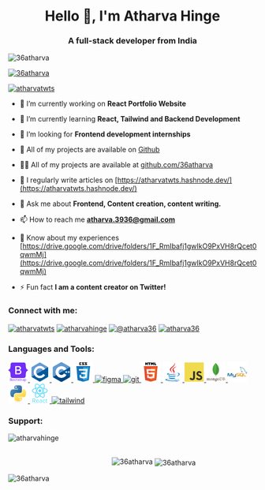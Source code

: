 <h1 align="center">Hello 👋, I'm Atharva Hinge</h1>
<h3 align="center">A full-stack developer from India</h3>

<p align="left"> <img src="https://komarev.com/ghpvc/?username=36atharva&label=Profile%20views&color=0e75b6&style=flat" alt="36atharva" /> </p>

<p align="left"> <a href="https://github.com/ryo-ma/github-profile-trophy"><img src="https://github-profile-trophy.vercel.app/?username=36atharva" alt="36atharva" /></a> </p>

<p align="left"> <a href="https://twitter.com/atharvatwts" target="blank"><img src="https://img.shields.io/twitter/follow/atharvatwts?logo=twitter&style=for-the-badge" alt="atharvatwts" /></a> </p>

- 🔭 I’m currently working on **React Portfolio Website**

- 🌱 I’m currently learning **React, Tailwind and Backend Development**

- 👯 I’m looking for **Frontend development internships**

- 🤝 All of my projects are available on [Github](github.com/36atharva)

- 👨‍💻 All of my projects are available at [github.com/36atharva](github.com/36atharva)

- 📝 I regularly write articles on [https://atharvatwts.hashnode.dev/](https://atharvatwts.hashnode.dev/)

- 💬 Ask me about **Frontend, Content creation, content writing.**

- 📫 How to reach me **atharva.3936@gmail.com**

- 📄 Know about my experiences [https://drive.google.com/drive/folders/1F_RmIbafj1gwIkO9PxVH8rQcet0qwmMj](https://drive.google.com/drive/folders/1F_RmIbafj1gwIkO9PxVH8rQcet0qwmMj)

- ⚡ Fun fact **I am a content creator on Twitter!**

<h3 align="left">Connect with me:</h3>
<p align="left">
<a href="https://twitter.com/atharvatwts" target="blank"><img align="center" src="https://raw.githubusercontent.com/rahuldkjain/github-profile-readme-generator/master/src/images/icons/Social/twitter.svg" alt="atharvatwts" height="30" width="40" /></a>
<a href="https://linkedin.com/in/atharvahinge" target="blank"><img align="center" src="https://raw.githubusercontent.com/rahuldkjain/github-profile-readme-generator/master/src/images/icons/Social/linked-in-alt.svg" alt="atharvahinge" height="30" width="40" /></a>
<a href="https://hashnode.com/@atharva36" target="blank"><img align="center" src="https://raw.githubusercontent.com/rahuldkjain/github-profile-readme-generator/master/src/images/icons/Social/hashnode.svg" alt="@atharva36" height="30" width="40" /></a>
<a href="https://www.leetcode.com/atharva36" target="blank"><img align="center" src="https://raw.githubusercontent.com/rahuldkjain/github-profile-readme-generator/master/src/images/icons/Social/leet-code.svg" alt="atharva36" height="30" width="40" /></a>
</p>

<h3 align="left">Languages and Tools:</h3>
<p align="left"> <a href="https://getbootstrap.com" target="_blank" rel="noreferrer"> <img src="https://raw.githubusercontent.com/devicons/devicon/master/icons/bootstrap/bootstrap-plain-wordmark.svg" alt="bootstrap" width="40" height="40"/> </a> <a href="https://www.cprogramming.com/" target="_blank" rel="noreferrer"> <img src="https://raw.githubusercontent.com/devicons/devicon/master/icons/c/c-original.svg" alt="c" width="40" height="40"/> </a> <a href="https://www.w3schools.com/cpp/" target="_blank" rel="noreferrer"> <img src="https://raw.githubusercontent.com/devicons/devicon/master/icons/cplusplus/cplusplus-original.svg" alt="cplusplus" width="40" height="40"/> </a> <a href="https://www.w3schools.com/css/" target="_blank" rel="noreferrer"> <img src="https://raw.githubusercontent.com/devicons/devicon/master/icons/css3/css3-original-wordmark.svg" alt="css3" width="40" height="40"/> </a> <a href="https://www.figma.com/" target="_blank" rel="noreferrer"> <img src="https://www.vectorlogo.zone/logos/figma/figma-icon.svg" alt="figma" width="40" height="40"/> </a> <a href="https://git-scm.com/" target="_blank" rel="noreferrer"> <img src="https://www.vectorlogo.zone/logos/git-scm/git-scm-icon.svg" alt="git" width="40" height="40"/> </a> <a href="https://www.w3.org/html/" target="_blank" rel="noreferrer"> <img src="https://raw.githubusercontent.com/devicons/devicon/master/icons/html5/html5-original-wordmark.svg" alt="html5" width="40" height="40"/> </a> <a href="https://www.java.com" target="_blank" rel="noreferrer"> <img src="https://raw.githubusercontent.com/devicons/devicon/master/icons/java/java-original.svg" alt="java" width="40" height="40"/> </a> <a href="https://developer.mozilla.org/en-US/docs/Web/JavaScript" target="_blank" rel="noreferrer"> <img src="https://raw.githubusercontent.com/devicons/devicon/master/icons/javascript/javascript-original.svg" alt="javascript" width="40" height="40"/> </a> <a href="https://www.mongodb.com/" target="_blank" rel="noreferrer"> <img src="https://raw.githubusercontent.com/devicons/devicon/master/icons/mongodb/mongodb-original-wordmark.svg" alt="mongodb" width="40" height="40"/> </a> <a href="https://www.mysql.com/" target="_blank" rel="noreferrer"> <img src="https://raw.githubusercontent.com/devicons/devicon/master/icons/mysql/mysql-original-wordmark.svg" alt="mysql" width="40" height="40"/> </a> <a href="https://www.python.org" target="_blank" rel="noreferrer"> <img src="https://raw.githubusercontent.com/devicons/devicon/master/icons/python/python-original.svg" alt="python" width="40" height="40"/> </a> <a href="https://reactjs.org/" target="_blank" rel="noreferrer"> <img src="https://raw.githubusercontent.com/devicons/devicon/master/icons/react/react-original-wordmark.svg" alt="react" width="40" height="40"/> </a> <a href="https://tailwindcss.com/" target="_blank" rel="noreferrer"> <img src="https://www.vectorlogo.zone/logos/tailwindcss/tailwindcss-icon.svg" alt="tailwind" width="40" height="40"/> </a> </p>

<h3 align="left">Support:</h3>
<p><a href="https://www.buymeacoffee.com/atharvahinge"> <img align="left" src="https://cdn.buymeacoffee.com/buttons/v2/default-yellow.png" height="50" width="210" alt="atharvahinge" /></a></p><br><br>

<p><img align="left" src="https://github-readme-stats.vercel.app/api/top-langs?username=36atharva&show_icons=true&locale=en&layout=compact" alt="36atharva" /></p>

<p>&nbsp;<img align="center" src="https://github-readme-stats.vercel.app/api?username=36atharva&show_icons=true&locale=en" alt="36atharva" /></p>

<p><img align="center" src="https://github-readme-streak-stats.herokuapp.com/?user=36atharva&" alt="36atharva" /></p>
